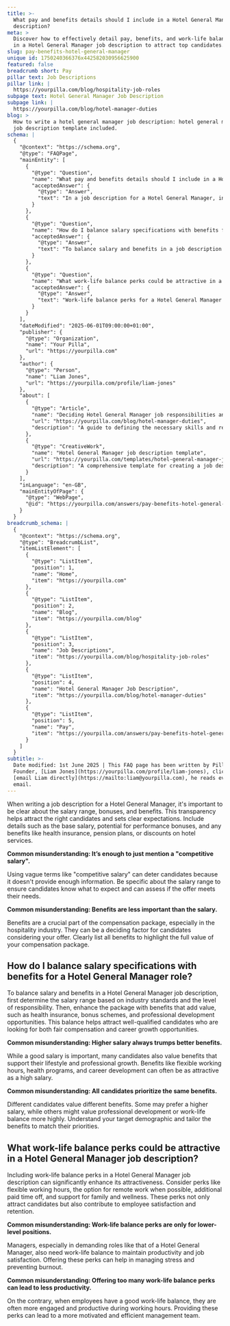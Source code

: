 ```yaml
---
title: >-
  What pay and benefits details should I include in a Hotel General Manager job
  description?
meta: >
  Discover how to effectively detail pay, benefits, and work-life balance perks
  in a Hotel General Manager job description to attract top candidates.
slug: pay-benefits-hotel-general-manager
unique id: 1750240366376x442582030956625900
featured: false
breadcrumb short: Pay
pillar text: Job Descriptions
pillar link: |
  https://yourpilla.com/blog/hospitality-job-roles
subpage text: Hotel General Manager Job Description
subpage link: |
  https://yourpilla.com/blog/hotel-manager-duties
blog: >
  How to write a hotel general manager job description: hotel general manager
  job description template included.
schema: |
  {
    "@context": "https://schema.org",
    "@type": "FAQPage",
    "mainEntity": [
      {
        "@type": "Question",
        "name": "What pay and benefits details should I include in a Hotel General Manager job description?",
        "acceptedAnswer": {
          "@type": "Answer",
          "text": "In a job description for a Hotel General Manager, include the salary range, potential performance bonuses, and benefits such as health insurance, pension plans, and discounts on hotel services. Be specific about the financial compensation and highlight all included benefits to provide clear expectations and attract qualified candidates."
        }
      },
      {
        "@type": "Question",
        "name": "How do I balance salary specifications with benefits for a Hotel General Manager role?",
        "acceptedAnswer": {
          "@type": "Answer",
          "text": "To balance salary and benefits in a job description for a Hotel General Manager, determine the salary range based on industry standards and responsibility level, then complement it with attractive benefits such as health insurance, bonus schemes, and professional development opportunities. This approach will help attract candidates looking for fair compensation and career growth opportunities."
        }
      },
      {
        "@type": "Question",
        "name": "What work-life balance perks could be attractive in a Hotel General Manager job description?",
        "acceptedAnswer": {
          "@type": "Answer",
          "text": "Work-life balance perks for a Hotel General Manager could include flexible working hours, remote work options, additional paid time off, and support for family and wellness. These perks not only attract candidates but also help maintain productivity and job satisfaction, thus contributing to employee retention."
        }
      }
    ],
    "dateModified": "2025-06-01T09:00:00+01:00",
    "publisher": {
      "@type": "Organization",
      "name": "Your Pilla",
      "url": "https://yourpilla.com"
    },
    "author": {
      "@type": "Person",
      "name": "Liam Jones",
      "url": "https://yourpilla.com/profile/liam-jones"
    },
    "about": [
      {
        "@type": "Article",
        "name": "Deciding Hotel General Manager job responsibilities and skills",
        "url": "https://yourpilla.com/blog/hotel-manager-duties",
        "description": "A guide to defining the necessary skills and responsibilities for a Hotel General Manager position."
      },
      {
        "@type": "CreativeWork",
        "name": "Hotel General Manager job description template",
        "url": "https://yourpilla.com/templates/hotel-general-manager-job-description",
        "description": "A comprehensive template for creating a job description for a Hotel General Manager role."
      }
    ],
    "inLanguage": "en-GB",
    "mainEntityOfPage": {
      "@type": "WebPage",
      "@id": "https://yourpilla.com/answers/pay-benefits-hotel-general-manager"
    }
  }
breadcrumb_schema: |
  {
    "@context": "https://schema.org",
    "@type": "BreadcrumbList",
    "itemListElement": [
      {
        "@type": "ListItem",
        "position": 1,
        "name": "Home",
        "item": "https://yourpilla.com"
      },
      {
        "@type": "ListItem",
        "position": 2,
        "name": "Blog",
        "item": "https://yourpilla.com/blog"
      },
      {
        "@type": "ListItem",
        "position": 3,
        "name": "Job Descriptions",
        "item": "https://yourpilla.com/blog/hospitality-job-roles"
      },
      {
        "@type": "ListItem",
        "position": 4,
        "name": "Hotel General Manager Job Description",
        "item": "https://yourpilla.com/blog/hotel-manager-duties"
      },
      {
        "@type": "ListItem",
        "position": 5,
        "name": "Pay",
        "item": "https://yourpilla.com/answers/pay-benefits-hotel-general-manager"
      }
    ]
  }
subtitle: >-
  Date modified: 1st June 2025 | This FAQ page has been written by Pilla
  Founder, [Liam Jones](https://yourpilla.com/profile/liam-jones), click to
  [email Liam directly](https://mailto:liam@yourpilla.com), he reads every
  email.
---
```

When writing a job description for a Hotel General Manager, it's important to be clear about the salary range, bonuses, and benefits. This transparency helps attract the right candidates and sets clear expectations. Include details such as the base salary, potential for performance bonuses, and any benefits like health insurance, pension plans, or discounts on hotel services.

**Common misunderstanding: It’s enough to just mention a "competitive salary".**

Using vague terms like "competitive salary" can deter candidates because it doesn't provide enough information. Be specific about the salary range to ensure candidates know what to expect and can assess if the offer meets their needs.

**Common misunderstanding: Benefits are less important than the salary.**

Benefits are a crucial part of the compensation package, especially in the hospitality industry. They can be a deciding factor for candidates considering your offer. Clearly list all benefits to highlight the full value of your compensation package.

## How do I balance salary specifications with benefits for a Hotel General Manager role?

To balance salary and benefits in a Hotel General Manager job description, first determine the salary range based on industry standards and the level of responsibility. Then, enhance the package with benefits that add value, such as health insurance, bonus schemes, and professional development opportunities. This balance helps attract well-qualified candidates who are looking for both fair compensation and career growth opportunities.

**Common misunderstanding: Higher salary always trumps better benefits.**

While a good salary is important, many candidates also value benefits that support their lifestyle and professional growth. Benefits like flexible working hours, health programs, and career development can often be as attractive as a high salary.

**Common misunderstanding: All candidates prioritize the same benefits.**

Different candidates value different benefits. Some may prefer a higher salary, while others might value professional development or work-life balance more highly. Understand your target demographic and tailor the benefits to match their priorities.

## What work-life balance perks could be attractive in a Hotel General Manager job description?

Including work-life balance perks in a Hotel General Manager job description can significantly enhance its attractiveness. Consider perks like flexible working hours, the option for remote work when possible, additional paid time off, and support for family and wellness. These perks not only attract candidates but also contribute to employee satisfaction and retention.

**Common misunderstanding: Work-life balance perks are only for lower-level positions.**

Managers, especially in demanding roles like that of a Hotel General Manager, also need work-life balance to maintain productivity and job satisfaction. Offering these perks can help in managing stress and preventing burnout.

**Common misunderstanding: Offering too many work-life balance perks can lead to less productivity.**

On the contrary, when employees have a good work-life balance, they are often more engaged and productive during working hours. Providing these perks can lead to a more motivated and efficient management team.
